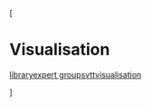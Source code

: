 [

# Visualisation

<a href="/library" style="text-transform:lowercase;">Library</a><a href="/library/expert_groups" style="text-transform:lowercase;">Expert Groups</a><a href="/library/expert_groups/vtt" style="text-transform:lowercase;">VTT</a><a href="/library/expert_groups/vtt/visualisation" style="text-transform:lowercase;">Visualisation</a>  
  
  
  
  
  
  
  
  
]